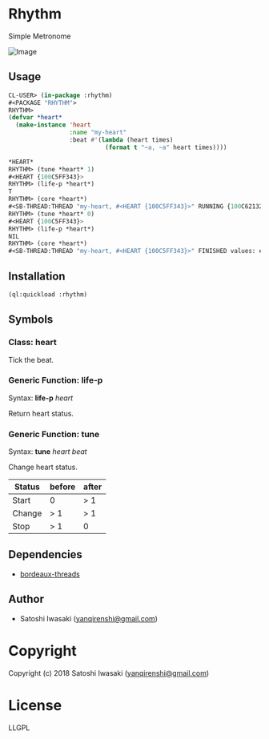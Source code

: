 # Rhythm

Simple Metronome

<img src="https://github.com/yanqirenshi/rhythm/raw/master/assets/heart.svg?sanitize=true" alt="Image" title="svg" style="max-width:88px;">

## Usage

```lisp
CL-USER> (in-package :rhythm)
#<PACKAGE "RHYTHM">
RHYTHM>
(defvar *heart*
  (make-instance 'heart
                 :name "my-heart"
                 :beat #'(lambda (heart times)
                           (format t "~a, ~a" heart times))))

*HEART*
RHYTHM> (tune *heart* 1)
#<HEART {100C5FF343}>
RHYTHM> (life-p *heart*)
T
RHYTHM> (core *heart*)
#<SB-THREAD:THREAD "my-heart, #<HEART {100C5FF343}>" RUNNING {100C621323}>
RHYTHM> (tune *heart* 0)
#<HEART {100C5FF343}>
RHYTHM> (life-p *heart*)
NIL
RHYTHM> (core *heart*)
#<SB-THREAD:THREAD "my-heart, #<HEART {100C5FF343}>" FINISHED values: #<HEART {100C5FF343}> {100C621323}>o
```

## Installation

```lisp
(ql:quickload :rhythm)
```

## Symbols

### Class: __heart__

Tick the beat.

### Generic Function: __life-p__

Syntax: __life-p__ _heart_

Return heart status.

### Generic Function: __tune__

Syntax: __tune__ _heart beat_

Change heart status.

| Status | before | after |
|--------|--------|-------|
| Start  | 0      | > 1   |
| Change | > 1    | > 1   |
| Stop   | > 1    | 0     |

## Dependencies

- [bordeaux-threads](https://github.com/sionescu/bordeaux-threads)

## Author

+ Satoshi Iwasaki (yanqirenshi@gmail.com)

# Copyright

Copyright (c) 2018 Satoshi Iwasaki (yanqirenshi@gmail.com)

# License

LLGPL
